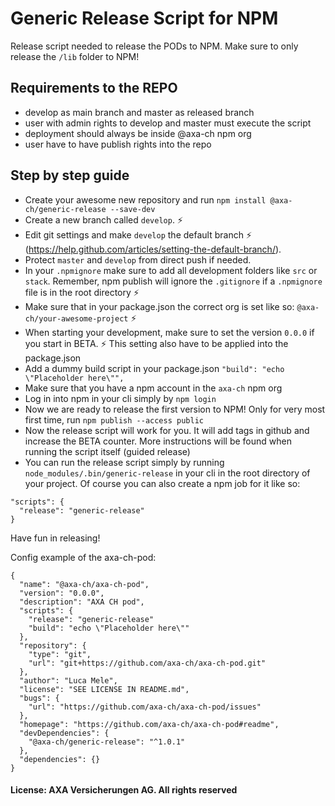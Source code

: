 # Generic Release Script for NPM
Release script needed to release the PODs to NPM. Make sure to only release the `/lib` folder to NPM!

## Requirements to the REPO
* develop as main branch and master as released branch
* user with admin rights to develop and master must execute the script
* deployment should always be inside @axa-ch npm org
* user have to have publish rights into the repo

## Step by step guide
* Create your awesome new repository and run `npm install @axa-ch/generic-release --save-dev`
* Create a new branch called `develop`. ⚡
* Edit git settings and make `develop` the default branch ⚡ (https://help.github.com/articles/setting-the-default-branch/).
* Protect `master` and `develop` from direct push if needed.
* In your `.npmignore` make sure to add all development folders like `src` or `stack`. Remember, npm publish will ignore the `.gitignore` if a `.npmignore` file is in the root directory ⚡
* Make sure that in your package.json the correct org is set like so: `@axa-ch/your-awesome-project` ⚡
* When starting your development, make sure to set the version `0.0.0` if you start in BETA. ⚡ This setting also have to be applied into the package.json
* Add a dummy build script in your package.json `"build": "echo \"Placeholder here\"",`
* Make sure that you have a npm account in the `axa-ch` npm org
* Log in into npm in your cli simply by `npm login`
* Now we are ready to release the first version to NPM! Only for very most first time, run `npm publish --access public`
* Now the release script will work for you. It will add tags in github and increase the BETA counter. More instructions will be found when running the script itself (guided release)
* You can run the release script simply by running `node_modules/.bin/generic-release` in your cli in the root directory of your project. Of course you can also create a npm job for it like so:
```
"scripts": {
  "release": "generic-release"
}
```

Have fun in releasing!

Config example of the axa-ch-pod:

```
{
  "name": "@axa-ch/axa-ch-pod",
  "version": "0.0.0",
  "description": "AXA CH pod",
  "scripts": {
    "release": "generic-release"
    "build": "echo \"Placeholder here\""
  },
  "repository": {
    "type": "git",
    "url": "git+https://github.com/axa-ch/axa-ch-pod.git"
  },
  "author": "Luca Mele",
  "license": "SEE LICENSE IN README.md",
  "bugs": {
    "url": "https://github.com/axa-ch/axa-ch-pod/issues"
  },
  "homepage": "https://github.com/axa-ch/axa-ch-pod#readme",
  "devDependencies": {
    "@axa-ch/generic-release": "^1.0.1"
  },
  "dependencies": {}
}
```


#### License: AXA Versicherungen AG. All rights reserved
